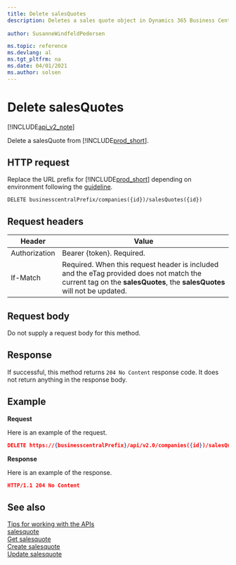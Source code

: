 ```yaml
---
title: Delete salesQuotes  
description: Deletes a sales quote object in Dynamics 365 Business Central.
 
author: SusanneWindfeldPedersen

ms.topic: reference
ms.devlang: al
ms.tgt_pltfrm: na
ms.date: 04/01/2021
ms.author: solsen
---
```


# Delete salesQuotes

[!INCLUDE[api_v2_note](../../../includes/api_v2_note.md)]

Delete a salesQuote from [!INCLUDE[prod_short](../../../includes/prod_short.md)].

## HTTP request
Replace the URL prefix for [!INCLUDE[prod_short](../../../includes/prod_short.md)] depending on environment following the [guideline](../../v2.0/endpoints-apis-for-dynamics.md).
```
DELETE businesscentralPrefix/companies({id})/salesQuotes({id})
```

## Request headers

|Header|Value|
|------|-----|
|Authorization  |Bearer {token}. Required. |
|If-Match      |Required. When this request header is included and the eTag provided does not match the current tag on the **salesQuotes**, the **salesQuotes** will not be updated. |

## Request body
Do not supply a request body for this method.

## Response
If successful, this method returns ```204 No Content``` response code. It does not return anything in the response body.

## Example

**Request**

Here is an example of the request.

```json
DELETE https://{businesscentralPrefix}/api/v2.0/companies({id})/salesQuotes({id})
```

**Response** 

Here is an example of the response. 

```json
HTTP/1.1 204 No Content
```

## See also
[Tips for working with the APIs](../../../developer/devenv-connect-apps-tips.md)    
[salesquote](../resources/dynamics_salesquote.md)    
[Get salesquote](dynamics_salesquote_Get.md)    
[Create salesquote](dynamics_salesquote_Create.md)    
[Update salesquote](dynamics_salesquote_Update.md)    
